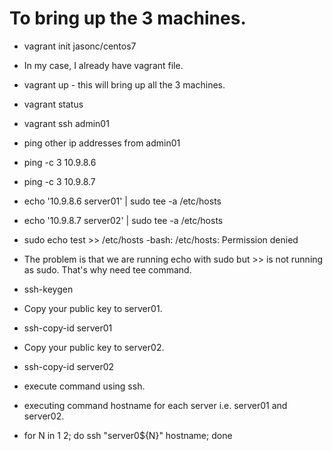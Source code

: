 # To bring up the 3 machines.

- vagrant init jasonc/centos7

- In my case, I already have vagrant file.

- vagrant up  - this will bring up all the 3 machines.

- vagrant status

- vagrant ssh admin01

- ping other ip addresses from admin01 

- ping -c 3 10.9.8.6

- ping -c 3 10.9.8.7

- echo '10.9.8.6 server01' | sudo tee -a /etc/hosts

- echo '10.9.8.7 server02' | sudo tee -a /etc/hosts

- sudo echo test >> /etc/hosts
-bash: /etc/hosts: Permission denied

- The problem is that we are running echo with sudo but >> is not running as sudo. That's why need tee command.


- ssh-keygen

- Copy your public key to server01.

- ssh-copy-id server01

- Copy your public key to server02.

-  ssh-copy-id server02

- execute command using ssh.

- executing command hostname for each server i.e. server01 and server02.

- for N in 1 2; do ssh "server0${N}" hostname; done








